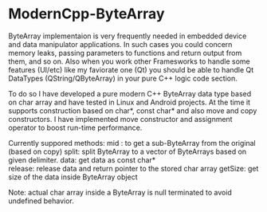 # ModernCpp-ByteArray
ByteArray implementaion is very frequently needed in embedded device and data manipulator applications.
In such cases you could concern memory leaks, passing parameters to functions and return output from them, and so on.
Also when you work other Framesworks to handle some features (UI/etc) like my faviorate one (Qt) you should be able to handle Qt DataTypes (QString/QByteArray) in your pure C++ logic code section.

To do so I have developed a pure modern C++ ByteArray data type based on char array and have tested in Linux and Android projects.
At the time it supports construction based on char*, const char* and also move and copy constructors.
I have implemented move constructor and assignment operator to boost run-time performance.

Currently suppored methods:
mid :     to get a sub-ByteArray from the original (based on copy)
split:    split ByteArray to a vector of ByteArrays based on given delimiter.
data:     get data as const char*  
release:  release data and return pointer to the stored char array
getSize:  get size of the data inside ByteArray object

Note: actual char array inside a ByteArray is null terminated to avoid undefined behavior.
